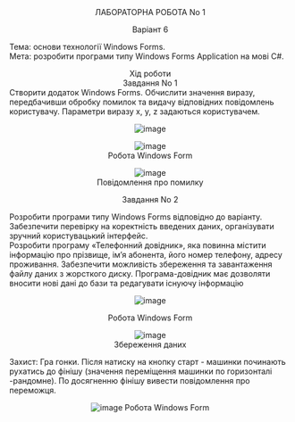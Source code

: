 <div align="center">ЛАБОРАТОРНА РОБОТА No 1

Варіант 6</div>
Тема: основи технології Windows Forms.<br>
Мета: розробити програми типу Windows Forms Application на мові C#.

<div align="center">Хід роботи<br>
Завдання No 1</div>
Створити додаток Windows Forms. Обчислити значення виразу, передбачивши
обробку помилок та видачу відповідних повідомлень користувачу. Параметри
виразу x, y, z задаються користувачем.
<div align="center">

![image](https://github.com/user-attachments/assets/86c08d2e-122a-40b8-8d23-7341f80d25ec)

![image](https://github.com/user-attachments/assets/7d59a4dc-9c0b-4ada-9568-d45218ca7f42) <br>
Робота Windows Form

![image](https://github.com/user-attachments/assets/3fe7ee5a-da8b-49ad-95fe-1815068fc0b2) <br>
Повідомлення про помилку

Завдання No 2</div>

Розробити програми типу Windows Forms відповідно до варіанту. Забезпечити перевірку на коректність введених даних, організувати зручний користувацький інтерфейс. <br>
Розробити програму «Телефонний довідник», яка повинна містити інформацію про прізвище, ім’я абонента, його номер телефону, адресу проживання. Забезпечити можливість збереження та завантаження файлу даних з жорсткого диску. Програма-довідник має дозволяти вносити нові дані до бази та редагувати існуючу інформацію
<div align="center">
  
![image](https://github.com/user-attachments/assets/6bc72527-d4f0-4c06-a396-acc8c4bb0ce0)

Робота Windows Form

![image](https://github.com/user-attachments/assets/4f9edf5b-c08e-4c20-a26f-000238d045b9) <br>
Збереження даних </div>

Захист: Гра гонки. Після натиску на кнопку старт - машинки починають рухатись до фінішу (значення переміщення машинки по горизонталі -рандомне). По досягненню фінішу вивести повідомлення про переможця.
<div align="center">
  
![image](https://github.com/user-attachments/assets/198acf2c-be1c-4352-b26a-766f5cef2cb8)
Робота Windows Form</div>


